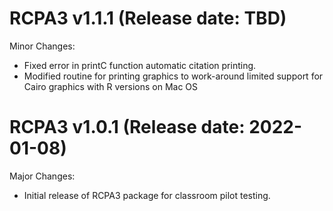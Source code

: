 

RCPA3 v1.1.1 (Release date: TBD)
==============

Minor  Changes:

* Fixed error in printC function automatic citation printing.
* Modified routine for printing graphics to work-around limited support for Cairo graphics with R versions on Mac OS



RCPA3 v1.0.1 (Release date: 2022-01-08)
==============

Major Changes:

* Initial release of RCPA3 package for classroom pilot testing.

